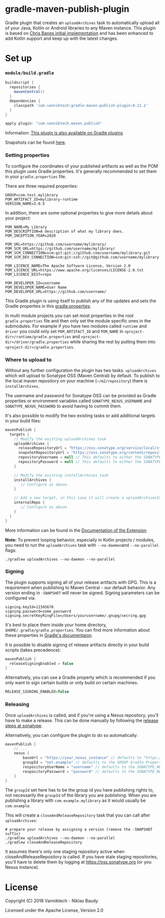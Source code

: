 # gradle-maven-publish-plugin

Gradle plugin that creates an `uploadArchives` task to automatically upload all of your Java, Kotlin or Android
libraries to any Maven instance. This plugin is based on [Chris Banes initial implementation](https://github.com/chrisbanes/gradle-mvn-push)
and has been enhanced to add Kotlin support and keep up with the latest changes.

# Set up

### `module/build.gradle`

```groovy
buildscript {
  repositories {
    mavenCentral()
  }
  dependencies {
    classpath 'com.vanniktech:gradle-maven-publish-plugin:0.11.1'
  }
}

apply plugin: "com.vanniktech.maven.publish"
```

Information: [This plugin is also available on Gradle plugins](https://plugins.gradle.org/plugin/com.vanniktech.maven.publish)

Snapshots can be found [here](https://oss.sonatype.org/#nexus-search;quick~gradle-maven-publish-plugin).

### Setting properties

To configure the coordinates of your published artifacts as well as the POM this plugin
uses Gradle properties. It's generally recommended to set them in your `gradle.properties`
file.

There are three required properties:
```properties
GROUP=com.test.mylibrary
POM_ARTIFACT_ID=mylibrary-runtime
VERSION_NAME=3.0.5
```

In addition, there are some optional properties to give more details about your project:

```properties
POM_NAME=My Library
POM_DESCRIPTION=A description of what my library does.
POM_INCEPTION_YEAR=2020

POM_URL=https://github.com/username/mylibrary/
POM_SCM_URL=https://github.com/username/mylibrary/
POM_SCM_CONNECTION=scm:git:git://github.com/username/mylibrary.git
POM_SCM_DEV_CONNECTION=scm:git:ssh://git@github.com/username/mylibrary.git

POM_LICENCE_NAME=The Apache Software License, Version 2.0
POM_LICENCE_URL=https://www.apache.org/licenses/LICENSE-2.0.txt
POM_LICENCE_DIST=repo

POM_DEVELOPER_ID=username
POM_DEVELOPER_NAME=User Name
POM_DEVELOPER_URL=https://github.com/username/
```

This Gradle plugin is using itself to publish any of the updates and sets the Gradle properties in
this [gradle.properties](gradle.properties).

In multi module projects you can set most properties in the root `gradle.properties` file and
then only set the module specific ones in the submodules. For example if you have two modules
called `runtime` and `driver` you could only set `POM_ARTIFACT_ID` and `POM_NAME` in
`<project-dir>/runtime/gradle.properties` and `<project-dir>/driver/gradle.properties` while sharing
the rest by putting them into `<project-dir>/gradle.properties`.

### Where to upload to

Without any further configuration the plugin has two tasks. `uploadArchives` which will upload
to Sonatype OSS (Maven Central) by default. To publish to the local maven repository on your
machine (`~/m2/repository`) there is `installArchives`.

The username and password for Sonatype OSS can be provided as Gradle properties or environment
variables called `SONATYPE_NEXUS_USERNAME` and `SONATYPE_NEXUS_PASSWORD` to avoid having to
commit them.

It's also possible to modify the two existing tasks or add additional targets in your build files:

```groovy
mavenPublish {
  targets {
    // Modify the existing uploadArchives task
    uploadArchives {
      releaseRepositoryUrl = "https://oss.sonatype.org/service/local/staging/deploy/maven2/"
      snapshotRepositoryUrl = "https://oss.sonatype.org/content/repositories/snapshots/"
      repositoryUsername = null // This defaults to either the SONATYPE_NEXUS_USERNAME Gradle property or the system environment variable.
      repositoryPassword = null // This defaults to either the SONATYPE_NEXUS_PASSWORD Gradle property or the system environment variable.
    }

    // Modify the existing installArchives task
    installArchives {
       // Configure as above.
    }

    // Add a new target, in this case it will create a uploadArchivesInternalRepo task
    internalRepo {
       // Configure as above.
    }
  }
}
```

More information can be found in the [Documentation of the Extension](src/main/kotlin/com/vv/life/publish/MavenPublishPluginExtension.kt)

__Note:__ To prevent looping behavior, especially in Kotlin projects / modules, you need to run the `uploadArchives` task with `--no-daemon`and `--no-parallel` flags:

`./gradlew uploadArchives --no-daemon --no-parallel`

### Signing

The plugin supports signing all of your release artifacts with GPG. This is a requirement when publishing to
Maven Central - our default behavior. Any version ending in `-SNAPSHOT` will never be signed. Signing parameters
can be configured via:

```properties
signing.keyId=12345678
signing.password=some_password
signing.secretKeyRingFile=/Users/yourusername/.gnupg/secring.gpg
```

It's best to place them inside your home directory, `$HOME/.gradle/gradle.properties`. You can find more information
about these properties in [Gradle's documentaion](https://docs.gradle.org/current/userguide/signing_plugin.html#sec:signatory_credentials).

It is possible to disable signing of release artifacts directly in your build scripts (takes precedence):

```groovy
mavenPublish {
  releaseSigningEnabled = false
}
```

Alternatively, you can use a Gradle property which is recommended if you only want to sign certain builds
or only build on certain machines.

```groovy
RELEASE_SIGNING_ENABLED=false
```

### Releasing

Once `uploadArchives` is called, and if you're using a Nexus repository, you'll have to make a release. This can
be done manually by following the [release steps at sonatype](https://central.sonatype.org/pages/releasing-the-deployment.html).

Alternatively, you can configure the plugin to do so automatically:

```groovy
mavenPublish {
    // ...
    nexus {
        baseUrl = "https://your_nexus_instance" // defaults to "https://oss.sonatype.org/service/local/"
        groupId = "net.example" // defaults to the GROUP Gradle Property if not set
        respositoryUserName = "username" // defaults to the SONATYPE_NEXUS_USERNAME Gradle Property or the system environment variable
        respositoryPassword = "password" // defaults to the SONATYPE_NEXUS_PASSWORD Gradle Property or the system environment variable
    }
}
```
The `groupId` set here has to be the group id you have publishing rights to, not necessarily the `groupId`
of the library you are publishing. When you are publishing a library with `com.example.mylibrary` as
it would usually be `com.example`.

This will create a `closeAndReleaseRepository` task that you can call after `uploadArchives`:

```shell
# prepare your release by assigning a version (remove the -SNAPSHOT suffix)
./gradlew uploadArchives --no-daemon --no-parallel
./gradlew closeAndReleaseRepository
```

It assumes there's only one staging repository active when closeAndReleaseRepository is called. If you have stale staging repositories, you'll have to delete them by logging at https://oss.sonatype.org (or you Nexus instance).

# License

Copyright (C) 2018 Vanniktech - Niklas Baudy

Licensed under the Apache License, Version 2.0
